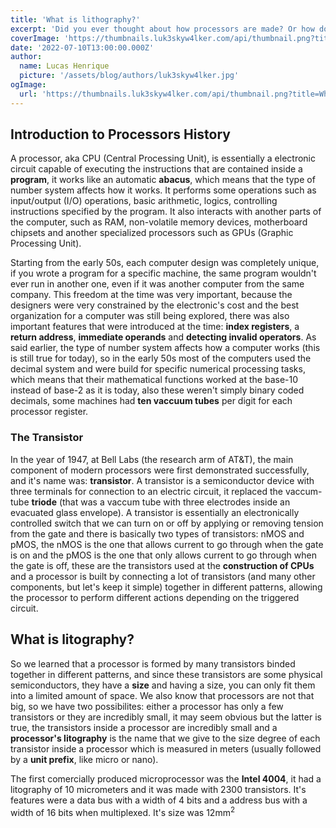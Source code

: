 ```yaml
---
title: 'What is lithography?'
excerpt: 'Did you ever thought about how processors are made? Or how does it work inside? Today I will try to explain a little of these topics for you and speak about lithography, which is one of the concepts present in the making of all CPUs today.'
coverImage: 'https://thumbnails.luk3skyw4lker.com/api/thumbnail.png?title=What%20is%20**lithography**%3F&images=https://www.svgrepo.com/show/135990/cpu.svg'
date: '2022-07-10T13:00:00.000Z'
author:
  name: Lucas Henrique
  picture: '/assets/blog/authors/luk3skyw4lker.jpg'
ogImage:
  url: 'https://thumbnails.luk3skyw4lker.com/api/thumbnail.png?title=What%20is%20**lithography**%3F&images=https://www.svgrepo.com/show/135990/cpu.svg'
---
```


## Introduction to Processors History

A processor, aka CPU (Central Processing Unit), is essentially a electronic circuit capable of executing the instructions that are contained inside a **program**, it works like an automatic **abacus**, which means that the type of number system affects how it works. It performs some operations such as input/output (I/O) operations, basic arithmetic, logics, controlling instructions specified by the program. It also interacts with another parts of the computer, such as RAM, non-volatile memory devices, motherboard chipsets and another specialized processors such as GPUs (Graphic Processing Unit).

Starting from the early 50s, each computer design was completely unique, if you wrote a program for a specific machine, the same program wouldn't ever run in another one, even if it was another computer from the same company. This freedom at the time was very important, because the designers were very constrained by the electronic's cost and the best organization for a computer was still being explored, there was also important features that were introduced at the time: **index registers**, a **return address**, **immediate operands** and **detecting invalid operators**. As said earlier, the type of number system affects how a computer works (this is still true for today), so in the early 50s most of the computers used the decimal system and were build for specific numerical processing tasks, which means that their mathematical functions worked at the base-10 instead of base-2 as it is today, also these weren't simply binary coded decimals, some machines had **ten vaccuum tubes** per digit for each processor register.

### The Transistor

In the year of 1947, at Bell Labs (the research arm of AT&T), the main component of modern processors were first demonstrated successfully, and it's name was: **transistor**. A transistor is a semiconductor device with three terminals for connection to an electric circuit, it replaced the vaccum-tube **triode** (that was a vaccum tube with three electrodes inside an evacuated glass envelope). A transistor is essentially an electronically controlled switch that we can turn on or off by applying or removing tension from the gate and there is basically two types of transistors: nMOS and pMOS, the nMOS is the one that allows current to go through when the gate is on and the pMOS is the one that only allows current to go through when the gate is off, these are the transistors used at the **construction of CPUs** and a processor is built by connecting a lot of transistors (and many other components, but let's keep it simple) together in different patterns, allowing the processor to perform different actions depending on the triggered circuit.

## What is litography?

So we learned that a processor is formed by many transistors binded together in different patterns, and since these transistors are some physical semiconductors, they have a **size** and having a size, you can only fit them into a limited amount of space. We also know that processors are not that big, so we have two possibilites: either a processor has only a few transistors or they are incredibly small, it may seem obvious but the latter is true, the transistors inside a processor are incredibly small and a **processor's litography** is the name that we give to the size degree of each transistor inside a processor which is measured in meters (usually followed by a **unit prefix**, like micro or nano).

The first comercially produced microprocessor was the **Intel 4004**, it had a litography of 10 micrometers and it was made with 2300 transistors. It's features were a data bus with a width of 4 bits and a address bus with a width of 16 bits when multiplexed. It's size was 12mm<sup>2</sup>